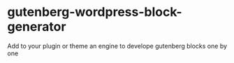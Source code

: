 # gutenberg-wordpress-block-generator
Add to your plugin or theme an engine to develope gutenberg blocks one by one
